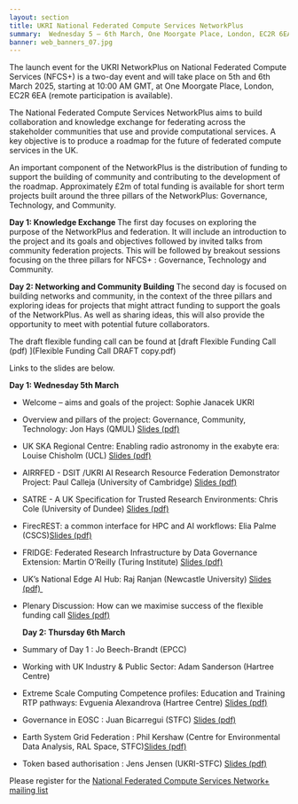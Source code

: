 ```yaml
---
layout: section
title: UKRI National Federated Compute Services NetworkPlus
summary:  Wednesday 5 – 6th March, One Moorgate Place, London, EC2R 6EA 
banner: web_banners_07.jpg
---
```


The launch event for the UKRI NetworkPlus on National Federated Compute Services (NFCS+) is a two-day event and will take place on 5th and 6th March 2025, starting at 10:00 AM GMT, at One Moorgate Place, London, EC2R 6EA (remote participation is available). 

The National Federated Compute Services NetworkPlus aims to build collaboration and knowledge exchange for federating across the stakeholder communities that use and provide computational services. A key objective is to produce a roadmap for the future of federated compute services in the UK.

An important component of the NetworkPlus is the distribution of funding to support the building of community and contributing to the development of the roadmap. Approximately £2m of total funding is available for short term projects built around the three pillars of the NetworkPlus: Governance, Technology, and Community.

<b>Day 1: Knowledge Exchange </b>
The first day focuses on exploring the purpose of the NetworkPlus and federation. It will include an introduction to the project and its goals and objectives followed by invited talks from community federation projects. 
This will be followed by breakout sessions focusing on the three pillars for NFCS+ : Governance, Technology and Community.

<b>Day 2: Networking and Community Building </b>
The second day is focused on building networks and community, in the context of the three pillars and exploring ideas for projects that might attract funding to support the goals of the NetworkPlus. As well as sharing ideas, this will also provide the opportunity to meet with potential future collaborators.

The draft flexible funding call can be found at [draft Flexible Funding Call (pdf) ](Flexible Funding Call DRAFT copy.pdf)

Links to the slides are below.  

<b>Day 1: Wednesday 5th March </b>
* Welcome – aims and goals of the project: Sophie Janacek UKRI 
* Overview and pillars of the project: Governance, Community, Technology:  Jon Hays (QMUL) [Slides (pdf) ](NFCS_Hays.pdf)
* UK SKA Regional Centre: Enabling radio astronomy in the exabyte era: Louise Chisholm (UCL) [Slides (pdf) ](NFCS_Chisholm.pdf)
* AIRRFED -  DSIT /UKRI AI Research Resource Federation Demonstrator Project: Paul Calleja (University of Cambridge) [Slides (pdf) ](NFCS_Calleja.pdf)
* SATRE - A UK Specification for Trusted Research Environments: Chris Cole (University of Dundee) [Slides (pdf) ](NFCS_Cole.pdf)
* FirecREST: a common interface for HPC and AI workflows: Elia Palme (CSCS)[Slides (pdf) ](NFCS_Palme.pdf)
* FRIDGE: Federated Research Infrastructure by Data Governance Extension: Martin O’Reilly (Turing Institute) [Slides (pdf) ](NFCS_Oreilly.pdf) 
* UK’s National Edge AI Hub: Raj Ranjan (Newcastle University) [Slides (pdf) ](NFCS_Ranjan.pdf)  
* Plenary Discussion: How can we maximise success of the flexible funding call [Slides (pdf) ](NFCS_Menti.pdf)
  
  <b>Day 2: Thursday 6th March </b> 
* Summary of Day 1 : Jo Beech-Brandt (EPCC)
* Working with UK Industry & Public Sector: Adam Sanderson (Hartree Centre)
* Extreme Scale Computing Competence profiles: Education and Training RTP pathways: Evguenia Alexandrova (Hartree Centre) [Slides (pdf) ](NFCS_Alexandrova.pdf) 
* Governance in EOSC : Juan Bicarregui (STFC) [Slides (pdf) ](NFCS_Bicarregui.pdf)
* Earth System Grid Federation : Phil Kershaw (Centre for Environmental Data Analysis, RAL Space, STFC)[Slides (pdf) ](NFCS_Kershaw.pdf) 
* Token based authorisation : Jens Jensen (UKRI-STFC) [Slides (pdf) ](NFCS_Jensen.pdf)

Please register for the [National Federated Compute Services Network+ mailing list]( https://www.jiscmail.ac.uk/cgi-bin/webadmin?A0=NFCS-NETWORKPLUS-ANNOUNCE)

